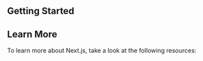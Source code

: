

## Getting Started

## Learn More

To learn more about Next.js, take a look at the following resources:
